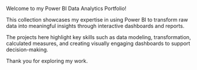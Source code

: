 Welcome to my Power BI Data Analytics Portfolio!

This collection showcases my expertise in using Power BI to transform raw data into meaningful insights through interactive dashboards and reports.

The projects here highlight key skills such as data modeling, transformation, calculated measures, and creating visually engaging dashboards to support decision-making.

Thank you for exploring my work.

